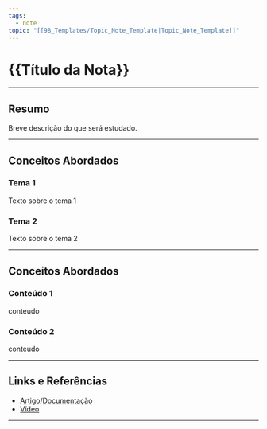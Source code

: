```yaml
---
tags:
  - note
topic: "[[98_Templates/Topic_Note_Template|Topic_Note_Template]]"
---
```

# {{Título da Nota}}

---
## **Resumo**
Breve descrição do que será estudado.

---
## **Conceitos Abordados**

### Tema 1
Texto sobre o tema 1

### Tema 2
Texto sobre o tema 2

---
## **Conceitos Abordados**

### Conteúdo 1
conteudo

### Conteúdo 2
conteudo

---
## **Links e Referências**
- [Artigo/Documentação](URL)
- [Vídeo](URL)

---

